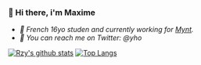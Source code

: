 ### 🥀 Hi there, i'm Maxime

- *🍹 French 16yo studen and currently working for [Mynt](https://mynt.industries).*
- *🍇 You can reach me on Twitter: @yho*


[![Rzy's github stats](https://github-readme-stats.vercel.app/api?username=Riziebtw)](https://github.com/anuraghazra/github-readme-stats)
[![Top Langs](https://github-readme-stats.vercel.app/api/top-langs/?username=Riziebtw&layout=compact)](https://github.com/anuraghazra/github-readme-stats)
